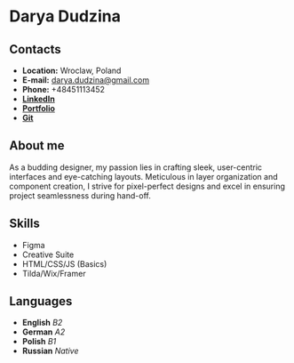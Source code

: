 # **Darya Dudzina**

## **Contacts**

   + **Location:** Wroclaw, Poland
   + **E-mail:** darya.dudzina@gmail.com
   + **Phone:** +48451113452
   + [**LinkedIn**](https://www.linkedin.com/in/darya-dudzina/)
   + [**Portfolio**](https://www.behance.net/darya_dudzina)
   + [**Git**](https://github.com/DaryaUX)

## **About me**

As a budding designer, my passion lies in crafting sleek, user-centric interfaces and eye-catching layouts.  Meticulous in layer organization and component creation, I strive for pixel-perfect designs and excel in ensuring project seamlessness during hand-off.

## **Skills**

   + Figma
   + Creative Suite
   + HTML/CSS/JS (Basics)
   + Tilda/Wix/Framer

## **Languages**

   + **English** _B2_
   + **German** _A2_
   + **Polish** _B1_
   + **Russian** _Native_